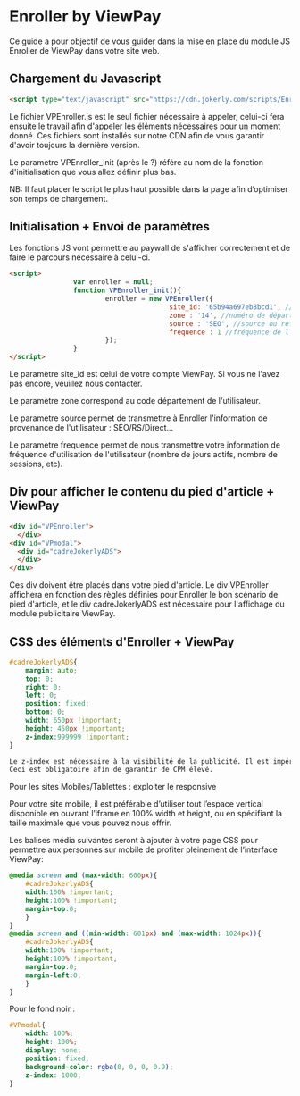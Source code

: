 # Enroller by ViewPay

Ce guide a pour objectif de vous guider dans la mise en place du module JS Enroller de ViewPay dans votre site web.

## Chargement du Javascript
```html
<script type="text/javascript" src="https://cdn.jokerly.com/scripts/Enroller/VPEnroller.js?VPEnroller_init"></script>
```
Le fichier VPEnroller.js est le seul fichier nécessaire à appeler, celui-ci fera ensuite le travail afin d'appeler les éléments nécessaires pour un moment donné.
Ces fichiers sont installés sur notre CDN afin de vous garantir d'avoir toujours la dernière version.

Le paramètre VPEnroller_init (après le ?) réfère au nom de la fonction d'initialisation que vous allez définir plus bas.

NB: Il faut placer le script le plus haut possible dans la page afin d’optimiser son temps de chargement.

## Initialisation + Envoi de paramètres

Les fonctions JS vont permettre au paywall de s'afficher correctement et de faire le parcours nécessaire à celui-ci.
```html
<script>
                var enroller = null;
                function VPEnroller_init(){
                        enroller = new VPEnroller({
                                        site_id: '65b94a697eb8bcd1', //votre ID ViewPay
                                        zone : '14', //numéro de département sur 2 caractères
                                        source : 'SEO', //source ou referrer
                                        frequence : 1 //fréquence de l'utilisateur
                        });
                }
</script>
```

Le paramètre site_id est celui de votre compte ViewPay. Si vous ne l'avez pas encore, veuillez nous contacter.

Le paramètre zone correspond au code département de l'utilisateur.

Le paramètre source permet de transmettre à Enroller l'information de provenance de l'utilisateur : SEO/RS/Direct...

Le paramètre frequence permet de nous transmettre votre information de fréquence d'utilisation de l'utilisateur (nombre de jours actifs, nombre de sessions, etc).

## Div pour afficher le contenu du pied d'article + ViewPay

```html
<div id="VPEnroller">
  </div>
<div id="VPmodal">
  <div id="cadreJokerlyADS">
  </div>
</div>
```
Ces div doivent être placés dans votre pied d'article. Le div VPEnroller affichera en fonction des règles définies pour Enroller le bon scénario de pied d'article, et le div cadreJokerlyADS est nécessaire pour l'affichage du module publicitaire ViewPay.

## CSS des éléments d'Enroller + ViewPay 

```css
#cadreJokerlyADS{
	margin: auto;
	top: 0;
	right: 0;
	left: 0;
	position: fixed;
	bottom: 0;
	width: 650px !important;
	height: 450px !important;
	z-index:999999 !important;
}

Le z-index est nécessaire à la visibilité de la publicité. Il est impératif de le monter si nécessaire si une frame/bannière/autre est au dessus du nôtre.
Ceci est obligatoire afin de garantir de CPM élevé.
```

Pour les sites Mobiles/Tablettes : exploiter le responsive

Pour votre site mobile, il est préférable d’utiliser tout l’espace vertical disponible en ouvrant l’iframe en 100% width et height, ou en spécifiant la taille maximale que vous pouvez nous offrir.

Les balises média suivantes seront à ajouter à votre page CSS pour permettre aux personnes sur mobile de profiter pleinement de l’interface ViewPay:

```css
@media screen and (max-width: 600px){
	#cadreJokerlyADS{
	width:100% !important;
	height:100% !important;
	margin-top:0;
	}
}
@media screen and ((min-width: 601px) and (max-width: 1024px)){
	#cadreJokerlyADS{
	width:100% !important;
	height:100% !important;
	margin-top:0;
	margin-left:0;
	}
}
```

Pour le fond noir :
```css
#VPmodal{
    width: 100%;
    height: 100%;
    display: none;
    position: fixed;
    background-color: rgba(0, 0, 0, 0.9);
    z-index: 1000;
}
```
